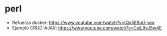 # perl

- Refuerza docker: https://www.youtube.com/watch?v=tQx5EBuU-ww
- Ejemplo CRUD-AJAX: https://www.youtube.com/watch?v=CsiL9vJ5w4E

